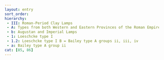 ```yaml
---
layout: entry
sort_order:
hierarchy:
 - III: Roman-Period Clay Lamps
 - A: Types from both Western and Eastern Provinces of the Roman Empire
 - b: Augustan and Imperial Lamps
 - 1: Loeschcke type I
 - 1.2: Loeschcke type I B = Bailey type A groups ii, iii, iv
 - a: Bailey type A group ii
cat: [85, 86]
---
```

